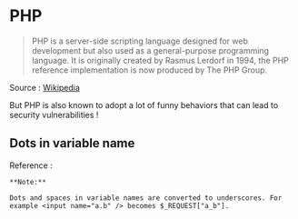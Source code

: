 # PHP

>PHP is a server-side scripting language designed for web development but also used as a general-purpose programming language. It is originally created by Rasmus Lerdorf in 1994, the PHP reference implementation is now produced by The PHP Group.

Source : [Wikipedia](https://en.wikipedia.org/wiki/PHP)

But PHP is also known to adopt a lot of funny behaviors that can lead to security vulnerabilities !

## Dots in variable name

Reference : [](http://php.net/manual/en/language.variables.external.php)

```
**Note:**

Dots and spaces in variable names are converted to underscores. For example <input name="a.b" /> becomes $_REQUEST["a_b"].
```